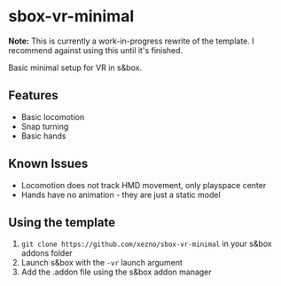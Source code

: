 # sbox-vr-minimal

**Note:** This is currently a work-in-progress rewrite of the template. I recommend against using this until it's finished.

Basic minimal setup for VR in s&box.

## Features

- Basic locomotion
- Snap turning
- Basic hands

## Known Issues

- Locomotion does not track HMD movement, only playspace center
- Hands have no animation - they are just a static model

## Using the template

1. `git clone https://github.com/xezno/sbox-vr-minimal` in your s&box addons folder
2. Launch s&box with the `-vr` launch argument
3. Add the .addon file using the s&box addon manager